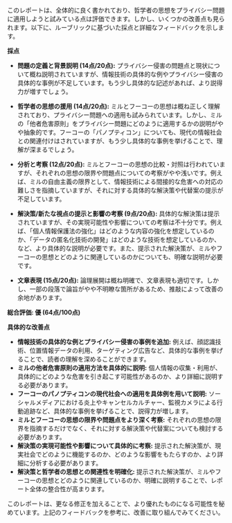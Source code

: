 このレポートは、全体的に良く書かれており、哲学者の思想をプライバシー問題に適用しようと試みている点は評価できます。しかし、いくつかの改善点も見られます。以下に、ルーブリックに基づいた採点と詳細なフィードバックを示します。

**採点**

* **問題の定義と背景説明 (14点/20点):** プライバシー侵害の問題点と現状について概ね説明されていますが、情報技術の具体的な例やプライバシー侵害の具体的な事例が不足しています。もう少し具体的な記述があれば、より説得力が増すでしょう。

* **哲学者の思想の援用 (14点/20点):** ミルとフーコーの思想は概ね正しく理解されており、プライバシー問題への適用も試みられています。しかし、ミルの「他者危害原則」をプライバシー問題にどのように適用するかの説明がやや抽象的です。フーコーの「パノプティコン」についても、現代の情報社会との関連付けはされていますが、もう少し具体的な事例を挙げることで、理解が深まるでしょう。

* **分析と考察 (12点/20点):** ミルとフーコーの思想の比較・対照は行われていますが、それぞれの思想の限界や問題点についての考察がやや浅いです。例えば、ミルの自由主義の限界として、情報技術による間接的な危害への対応の難しさを指摘していますが、それに対する具体的な解決策や代替案の提示が不足しています。

* **解決策/新たな視点の提示と影響の考察 (9点/20点):** 具体的な解決策は提示されていますが、その実現可能性や影響についての考察は不十分です。例えば、「個人情報保護法の強化」はどのような内容の強化を想定しているのか、「データの匿名化技術の開発」はどのような技術を想定しているのか、など、より具体的な説明が必要です。また、提示された解決策が、ミルやフーコーの思想とどのように関連しているのかについても、明確な説明が必要です。

* **文章表現 (15点/20点):** 論理展開は概ね明確で、文章表現も適切です。しかし、一部の段落で論旨がやや不明瞭な箇所があるため、推敲によって改善の余地があります。

**総合評価: 優 (64点/100点)**

**具体的な改善点**

* **情報技術の具体的な例とプライバシー侵害の事例を追加:** 例えば、顔認識技術、位置情報データの利用、ターゲティング広告など、具体的な事例を挙げることで、読者の理解を深めることができます。
* **ミルの他者危害原則の適用方法を具体的に説明:**  個人情報の収集・利用が、具体的にどのような危害を引き起こす可能性があるのか、より詳細に説明する必要があります。
* **フーコーのパノプティコンの現代社会への適用を具体例を用いて説明:** ソーシャルメディアにおける炎上やキャンセルカルチャー、監視カメラによる行動追跡など、具体的な事例を挙げることで、説得力が増します。
* **ミルとフーコーの思想の限界や問題点をより深く考察:**  それぞれの思想の限界を指摘するだけでなく、それに対する解決策や代替案についても検討する必要があります。
* **解決策の実現可能性や影響について具体的に考察:**  提示された解決策が、現実社会でどのように機能するのか、どのような影響をもたらすのか、より詳細に分析する必要があります。
* **解決策と哲学者の思想との関連性を明確化:** 提示された解決策が、ミルやフーコーの思想とどのように関連しているのか、明確に説明することで、レポート全体の整合性が高まります。


このレポートは、更なる修正を加えることで、より優れたものになる可能性を秘めています。上記のフィードバックを参考に、改善に取り組んでみてください。
